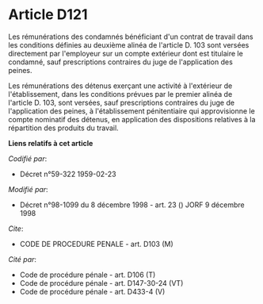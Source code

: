 # Article D121

Les rémunérations des condamnés bénéficiant d'un contrat de travail dans les conditions définies au deuxième alinéa de
l'article D. 103 sont versées directement par l'employeur sur un compte extérieur dont est titulaire le condamné, sauf
prescriptions contraires du juge de l'application des peines.

Les rémunérations des détenus exerçant une activité à l'extérieur de l'établissement, dans les conditions prévues par le
premier alinéa de l'article D. 103, sont versées, sauf prescriptions contraires du juge de l'application des peines, à
l'établissement pénitentiaire qui approvisionne le compte nominatif des détenus, en application des dispositions relatives à
la répartition des produits du travail.

**Liens relatifs à cet article**

_Codifié par_:

  - Décret n°59-322 1959-02-23

_Modifié par_:

  - Décret n°98-1099 du 8 décembre 1998 - art. 23 () JORF 9 décembre 1998

_Cite_:

  - CODE DE PROCEDURE PENALE - art. D103 (M)

_Cité par_:

  - Code de procédure pénale - art. D106 (T)
  - Code de procédure pénale - art. D147-30-24 (VT)
  - Code de procédure pénale - art. D433-4 (V)
